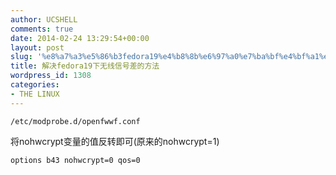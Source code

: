 ```yaml
---
author: UCSHELL
comments: true
date: 2014-02-24 13:29:54+00:00
layout: post
slug: '%e8%a7%a3%e5%86%b3fedora19%e4%b8%8b%e6%97%a0%e7%ba%bf%e4%bf%a1%e5%8f%b7%e5%b7%ae%e7%9a%84%e6%96%b9%e6%b3%95'
title: 解决fedora19下无线信号差的方法
wordpress_id: 1308
categories:
- THE LINUX
---
```


	/etc/modprobe.d/openfwwf.conf

将nohwcrypt变量的值反转即可(原来的nohwcrypt=1)

	options b43 nohwcrypt=0 qos=0
